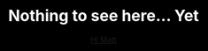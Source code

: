 ```yaml
---
layout: default
---
```


<style>
  .nts {
    background-color: black;
    position: absolute;
    top: 0;
    left: 0;
    right: 0;
    bottom: 0;
    color: white;
    display: flex;
    align-items: center;
    justify-content: center;
    z-index: 30;
  }

  .nts p, .nts h1 {
    text-align: center;
  }
</style>

<div class="nts">
  <div>
    <h1>Nothing to see here... Yet</h1>
    <p><a href="http://www.himatt.com">Hi Matt</a></p>
  </div>
</div>

<div class="home">

  <h1 class="page-heading">Posts</h1>

  <ul class="post-list">
    {% for post in site.posts %}
      <li>
        <span class="post-meta">{{ post.date | date: "%b %-d, %Y" }}</span>

        <h2>
          <a class="post-link" href="{{ post.url | prepend: site.baseurl }}">{{ post.title }}</a>
        </h2>
      </li>
    {% endfor %}
  </ul>

  <p class="rss-subscribe">subscribe <a href="{{ "/feed.xml" | prepend: site.baseurl }}">via RSS</a></p>

</div>
